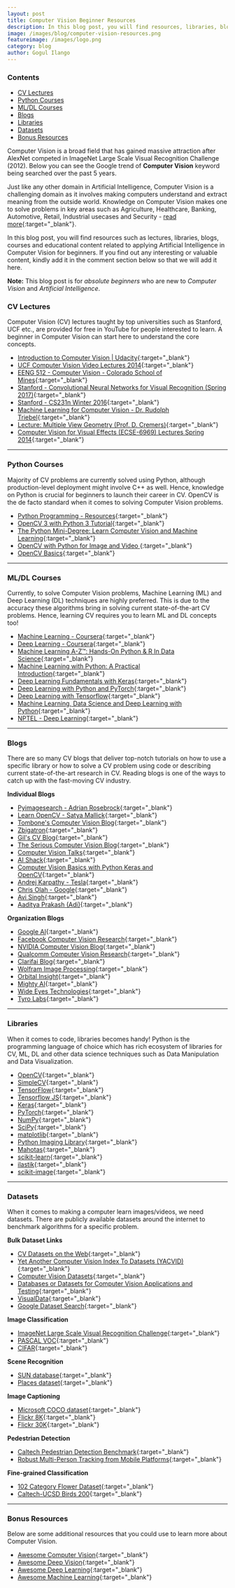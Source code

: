 ```yaml
---
layout: post
title: Computer Vision Beginner Resources
description: In this blog post, you will find resources, libraries, blogs, courses and educational content for beginners in Computer Vision. Feel free to share it with people interested.
image: /images/blog/computer-vision-resources.png
featureimage: /images/logo.png
category: blog
author: Gogul Ilango
---
```


<div class="toc">
	<h3>Contents</h3>
	<ul>
		<li><a href="cv-lectures">CV Lectures</a></li>
		<li><a href="python-courses">Python Courses</a></li>
		<li><a href="ml-dl-courses">ML/DL Courses</a></li>
		<li><a href="blogs">Blogs</a></li>
		<li><a href="libraries">Libraries</a></li>
		<li><a href="datasets">Datasets</a></li>
		<li><a href="bonus-resources">Bonus Resources</a></li>
	</ul>
</div>

Computer Vision is a broad field that has gained massive attraction after AlexNet competed in ImageNet Large Scale Visual Recognition Challenge (2012). Below you can see the Google trend of **Computer Vision** keyword being searched over the past 5 years.

<script type="text/javascript" src="https://ssl.gstatic.com/trends_nrtr/1644_RC01/embed_loader.js"></script> <script type="text/javascript"> trends.embed.renderExploreWidget("TIMESERIES", {"comparisonItem":[{"keyword":"computer vision","geo":"","time":"today 5-y"}],"category":0,"property":""}, {"exploreQuery":"date=today%205-y&q=computer%20vision","guestPath":"https://trends.google.com:443/trends/embed/"}); </script> 


Just like any other domain in Artificial Intelligence, Computer Vision is a challenging domain as it involves making computers understand and extract meaning from the outside world. Knowledge on Computer Vision makes one to solve problems in key areas such as Agriculture, Healthcare, Banking, Automotive, Retail,  Industrial usecases and Security - [read more](https://emerj.com/ai-sector-overviews/computer-vision-applications-shopping-driving-and-more/){:target="_blank"}.

In this blog post, you will find resources such as lectures, libraries, blogs, courses and educational content related to applying Artificial Intelligence in Computer Vision for beginners. If you find out any interesting or valuable content, kindly add it in the comment section below so that we will add it here.

<div class="note">
	<p><b>Note:</b> This blog post is for <i>absolute beginners</i> who are new to <i>Computer Vision</i> and <i>Artificial Intelligence</i>.</p>
</div>

<h3 id="cv-lectures">CV Lectures</h3>

Computer Vision (CV) lectures taught by top universities such as Stanford, UCF etc., are provided for free in YouTube for people interested to learn. A beginner in Computer Vision can start here to understand the core concepts.

* [Introduction to Computer Vision \| Udacity](https://www.youtube.com/playlist?list=PLAwxTw4SYaPnbDacyrK_kB_RUkuxQBlCm){:target="_blank"}
* [UCF Computer Vision Video Lectures 2014](https://www.youtube.com/playlist?list=PLd3hlSJsX_ImKP68wfKZJVIPTd8Ie5u-9){:target="_blank"}
* [EENG 512 - Computer Vision - Colorado School of Mines](https://www.youtube.com/playlist?list=PL4B3F8D4A5CAD8DA3){:target="_blank"}
* [Stanford - Convolutional Neural Networks for Visual Recognition (Spring 2017)](https://www.youtube.com/playlist?list=PL3FW7Lu3i5JvHM8ljYj-zLfQRF3EO8sYv){:target="_blank"}
* [Stanford - CS231n Winter 2016](https://www.youtube.com/playlist?list=PLkt2uSq6rBVctENoVBg1TpCC7OQi31AlC){:target="_blank"}
* [Machine Learning for Computer Vision - Dr. Rudolph Triebel](https://www.youtube.com/playlist?list=PLTBdjV_4f-EIiongKlS9OKrBEp8QR47Wl){:target="_blank"}
* [Lecture: Multiple View Geometry (Prof. D. Cremers)](https://www.youtube.com/playlist?list=PLTBdjV_4f-EJn6udZ34tht9EVIW7lbeo4){:target="_blank"}
* [Computer Vision for Visual Effects (ECSE-6969) Lectures Spring 2014](https://www.youtube.com/playlist?list=PLuh62Q4Sv7BUJlKlt84HFqSWfW36MDd5a){:target="_blank"}

---

<h3 id="python-courses">Python Courses</h3>

Majority of CV problems are currently solved using Python, although production-level deployment might involve C++ as well. Hence, knowledge on Python is crucial for beginners to launch their career in CV. OpenCV is the de facto standard when it comes to solving Computer Vision problems.

* [Python Programming - Resources](https://gogul09.github.io/software/python-programming){:target="_blank"}
* [OpenCV 3 with Python 3 Tutorial](https://www.youtube.com/playlist?list=PLiHa1s-EL3vjr0Z02ihr6Lcu4Q0rnRvjm){:target="_blank"}
* [The Python Mini-Degree: Learn Computer Vision and Machine Learning](https://www.youtube.com/playlist?list=PLnEt5PBXuAmu624F-NOv41OTpxXYGb_XN){:target="_blank"}
* [OpenCV with Python for Image and Video ](https://www.youtube.com/playlist?list=PLQVvvaa0QuDdttJXlLtAJxJetJcqmqlQq){:target="_blank"}
* [OpenCV Basics](https://www.youtube.com/playlist?list=PLAp0ZhYvW6XbEveYeefGSuLhaPlFML9gP){:target="_blank"}

---

<h3 id="ml-dl-courses">ML/DL Courses</h3>

Currently, to solve Computer Vision problems, Machine Learning (ML) and Deep Learning (DL) techniques are highly preferred. This is due to the accuracy these algorithms bring in solving current state-of-the-art CV problems. Hence, learning CV requires you to learn ML and DL concepts too!

* [Machine Learning - Coursera](https://www.coursera.org/learn/machine-learning){:target="_blank"}
* [Deep Learning - Coursera](https://www.coursera.org/specializations/deep-learning){:target="_blank"}
* [Machine Learning A-Z™: Hands-On Python & R In Data Science](https://www.udemy.com/machinelearning/){:target="_blank"}
* [Machine Learning with Python: A Practical Introduction](https://www.edx.org/course/machine-learning-with-python){:target="_blank"}
* [Deep Learning Fundamentals with Keras](https://www.edx.org/course/deep-learning-fundamentals-with-keras){:target="_blank"}
* [Deep Learning with Python and PyTorch](https://www.edx.org/course/deep-learning-with-python-and-pytorch){:target="_blank"}
* [Deep Learning with Tensorflow](https://www.edx.org/course/deep-learning-with-tensorflow){:target="_blank"}
* [Machine Learning, Data Science and Deep Learning with Python](https://www.udemy.com/data-science-and-machine-learning-with-python-hands-on/){:target="_blank"}
* [NPTEL - Deep Learning](https://nptel.ac.in/noc/individual_course.php?id=noc18-cs41){:target="_blank"}

---

<h3 id="blogs">Blogs</h3>

There are so many CV blogs that deliver top-notch tutorials on how to use a specific library or how to solve a CV problem using code or describing current state-of-the-art research in CV. Reading blogs is one of the ways to catch up with the fast-moving CV industry.

**Individual Blogs**

* [Pyimagesearch - Adrian Rosebrock](https://www.pyimagesearch.com/){:target="_blank"}
* [Learn OpenCV - Satya Mallick](https://www.learnopencv.com/){:target="_blank"}
* [Tombone's Computer Vision Blog](http://www.computervisionblog.com/){:target="_blank"}
* [Zbigatron](https://zbigatron.com/){:target="_blank"}
* [Gil's CV Blog](https://gilscvblog.com/){:target="_blank"}
* [The Serious Computer Vision Blog](https://computervisionblog.wordpress.com/){:target="_blank"}
* [Computer Vision Talks](https://computer-vision-talks.com/){:target="_blank"}
* [AI Shack](http://aishack.in/){:target="_blank"}
* [Computer Vision Basics with Python Keras and OpenCV](https://github.com/jrobchin/Computer-Vision-Basics-with-Python-Keras-and-OpenCV){:target="_blank"}
* [Andrej Karpathy - Tesla](http://karpathy.github.io/){:target="_blank"}
* [Chris Olah - Google](http://colah.github.io/){:target="_blank"}
* [Avi Singh](https://avisingh599.github.io/){:target="_blank"}
* [Aaditya Prakash (Adi)](https://iamaaditya.github.io/){:target="_blank"}

**Organization Blogs**

* [Google AI](https://ai.googleblog.com/){:target="_blank"}
* [Facebook Computer Vision Research](https://research.fb.com/category/computer-vision/){:target="_blank"}
* [NVIDIA Computer Vision Blog](https://blogs.nvidia.com/blog/tag/computer-vision/){:target="_blank"}
* [Qualcomm Computer Vision Research](https://www.qualcomm.com/invention/research/projects/computer-vision){:target="_blank"}
* [Clarifai Blog](https://blog.clarifai.com/){:target="_blank"}
* [Wolfram Image Processing](http://blog.wolfram.com/category/image-processing/){:target="_blank"}
* [Orbital Insight](https://orbitalinsight.com/blog/){:target="_blank"}
* [Mighty AI](https://mighty.ai/blog/){:target="_blank"}
* [Wide Eyes Technologies](http://blog.wide-eyes.it/tag/image-recognition-technology/){:target="_blank"}
* [Tyro Labs](https://tryolabs.com/blog/categories/machine-learning/){:target="_blank"}

---

<h3 id="libraries">Libraries</h3>

When it comes to code, libraries becomes handy! Python is the programming language of choice which has rich ecosystem of libraries for CV, ML, DL and other data science techniques such as Data Manipulation and Data Visualization.

* [OpenCV](https://opencv.org/){:target="_blank"}
* [SimpleCV](http://simplecv.org/){:target="_blank"}
* [TensorFlow](https://www.tensorflow.org/){:target="_blank"}
* [Tensorflow JS](https://js.tensorflow.org/){:target="_blank"}
* [Keras](https://keras.io/){:target="_blank"}
* [PyTorch](https://pytorch.org/){:target="_blank"}
* [NumPy](http://www.numpy.org/){:target="_blank"}
* [SciPy](https://scipy.org/){:target="_blank"}
* [matplotlib](https://matplotlib.org/){:target="_blank"}
* [Python Imaging Library](http://www.pythonware.com/products/pil/){:target="_blank"}
* [Mahotas](http://luispedro.org/software/mahotas/){:target="_blank"}
* [scikit-learn](https://scikit-learn.org/stable/){:target="_blank"}
* [ilastik](https://www.ilastik.org/){:target="_blank"}
* [scikit-image](https://scikit-image.org/){:target="_blank"}

---

<h3 id="datasets">Datasets</h3>

When it comes to making a computer learn images/videos, we need datasets. There are publicly available datasets around the internet to benchmark algorithms for a specific problem.

**Bulk Dataset Links**

* [CV Datasets on the Web](http://www.cvpapers.com/datasets.html){:target="_blank"}
* [Yet Another Computer Vision Index To Datasets (YACVID)](http://riemenschneider.hayko.at/vision/dataset/){:target="_blank"}
* [Computer Vision Datasets](http://clickdamage.com/sourcecode/cv_datasets.php){:target="_blank"}
* [Databases or Datasets for Computer Vision Applications and Testing](http://datasets.visionbib.com/info-index.html){:target="_blank"}
* [VisualData](https://www.visualdata.io/){:target="_blank"}
* [Google Dataset Search](https://toolbox.google.com/datasetsearch){:target="_blank"}

**Image Classification**

* [ImageNet Large Scale Visual Recognition Challenge](http://www.image-net.org/challenges/LSVRC/2014/){:target="_blank"}
* [PASCAL VOC](http://host.robots.ox.ac.uk/pascal/VOC/){:target="_blank"}
* [CIFAR](https://www.cs.toronto.edu/~kriz/cifar.html){:target="_blank"}

**Scene Recognition**

* [SUN database](http://groups.csail.mit.edu/vision/SUN/){:target="_blank"}
* [Places dataset](http://places.csail.mit.edu/){:target="_blank"}

**Image Captioning**

* [Microsoft COCO dataset](http://cocodataset.org/#home){:target="_blank"}
* [Flickr 8K](http://nlp.cs.illinois.edu/HockenmaierGroup/Framing_Image_Description/KCCA.html){:target="_blank"}
* [Flickr 30K](http://shannon.cs.illinois.edu/DenotationGraph/){:target="_blank"}

**Pedestrian Detection**

* [Caltech Pedestrian Detection Benchmark](http://www.vision.caltech.edu/Image_Datasets/CaltechPedestrians/){:target="_blank"}
* [Robust Multi-Person Tracking from Mobile Platforms](https://data.vision.ee.ethz.ch/cvl/aess/dataset/){:target="_blank"}

**Fine-grained Classification**

* [102 Category Flower Dataset](http://www.robots.ox.ac.uk/~vgg/data/flowers/102/){:target="_blank"}
* [Caltech-UCSD Birds 200](http://www.vision.caltech.edu/visipedia/CUB-200.html){:target="_blank"}

---

<h3 id="bonus-resources">Bonus Resources</h3>

Below are some additional resources that you could use to learn more about Computer Vision.

* [Awesome Computer Vision](https://github.com/jbhuang0604/awesome-computer-vision){:target="_blank"}
* [Awesome Deep Vision](https://github.com/kjw0612/awesome-deep-vision){:target="_blank"}
* [Awesome Deep Learning](https://github.com/ChristosChristofidis/awesome-deep-learning){:target="_blank"}
* [Awesome Machine Learning](https://github.com/josephmisiti/awesome-machine-learning){:target="_blank"}